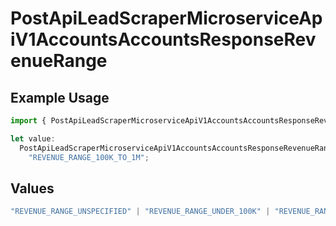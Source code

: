 # PostApiLeadScraperMicroserviceApiV1AccountsAccountsResponseRevenueRange

## Example Usage

```typescript
import { PostApiLeadScraperMicroserviceApiV1AccountsAccountsResponseRevenueRange } from "oppulence-backend-sdk/models/operations";

let value:
  PostApiLeadScraperMicroserviceApiV1AccountsAccountsResponseRevenueRange =
    "REVENUE_RANGE_100K_TO_1M";
```

## Values

```typescript
"REVENUE_RANGE_UNSPECIFIED" | "REVENUE_RANGE_UNDER_100K" | "REVENUE_RANGE_100K_TO_1M" | "REVENUE_RANGE_1M_TO_10M" | "REVENUE_RANGE_10M_TO_50M" | "REVENUE_RANGE_OVER_50M"
```